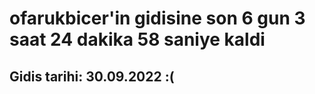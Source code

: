 # ofarukbicer'in gidisine son 6 gun 3 saat 24 dakika 58 saniye kaldi

## Gidis tarihi: 30.09.2022 :(